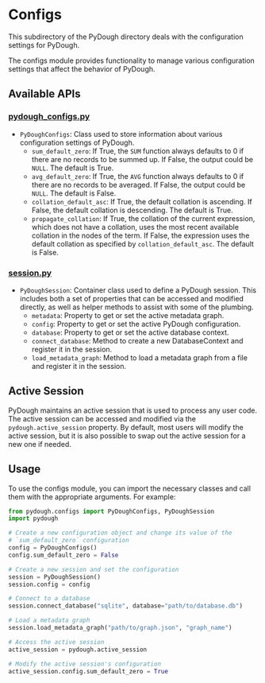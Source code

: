 # Configs

This subdirectory of the PyDough directory deals with the configuration settings for PyDough.

The configs module provides functionality to manage various configuration settings that affect the behavior of PyDough.

## Available APIs

### [pydough_configs.py](pydough_configs.py)

- `PyDoughConfigs`: Class used to store information about various configuration settings of PyDough.
    - `sum_default_zero`: If True, the `SUM` function always defaults to 0 if there are no records to be summed up. If False, the output could be `NULL`. The default is True.
    - `avg_default_zero`: If True, the `AVG` function always defaults to 0 if there are no records to be averaged. If False, the output could be `NULL`. The default is False.
    - `collation_default_asc`: If True, the default collation is ascending. If False, the default collation is descending. The default is True.
    - `propagate_collation`: If True, the collation of the current expression, which does not have a collation, uses the most recent available collation in the nodes of the term. If False, the expression uses the default collation as specified by `collation_default_asc`. The default is False.

### [session.py](session.py)

- `PyDoughSession`: Container class used to define a PyDough session. This includes both a set of properties that can be accessed and modified directly, as well as helper methods to assist with some of the plumbing.
    - `metadata`: Property to get or set the active metadata graph.
    - `config`: Property to get or set the active PyDough configuration.
    - `database`: Property to get or set the active database context.
    - `connect_database`: Method to create a new DatabaseContext and register it in the session.
    - `load_metadata_graph`: Method to load a metadata graph from a file and register it in the session.

## Active Session

PyDough maintains an active session that is used to process any user code. The active session can be accessed and modified via the `pydough.active_session` property. By default, most users will modify the active session, but it is also possible to swap out the active session for a new one if needed.

## Usage

To use the configs module, you can import the necessary classes and call them with the appropriate arguments. For example:

```python
from pydough.configs import PyDoughConfigs, PyDoughSession
import pydough

# Create a new configuration object and change its value of the
# `sum_default_zero` configuration
config = PyDoughConfigs()
config.sum_default_zero = False

# Create a new session and set the configuration
session = PyDoughSession()
session.config = config

# Connect to a database
session.connect_database("sqlite", database="path/to/database.db")

# Load a metadata graph
session.load_metadata_graph("path/to/graph.json", "graph_name")

# Access the active session
active_session = pydough.active_session

# Modify the active session's configuration
active_session.config.sum_default_zero = True
```
